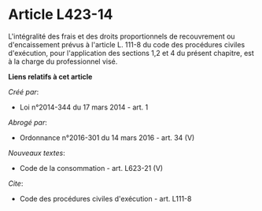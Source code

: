 # Article L423-14

L'intégralité des frais et des droits proportionnels de recouvrement ou d'encaissement prévus à l'article L. 111-8 du code
des procédures civiles d'exécution, pour l'application des sections 1,2 et 4 du présent chapitre, est à la charge du
professionnel visé.

**Liens relatifs à cet article**

_Créé par_:

  - Loi n°2014-344 du 17 mars 2014 - art. 1

_Abrogé par_:

  - Ordonnance n°2016-301 du 14 mars 2016 - art. 34 (V)

_Nouveaux textes_:

  - Code de la consommation - art. L623-21 (V)

_Cite_:

  - Code des procédures civiles d'exécution - art. L111-8
